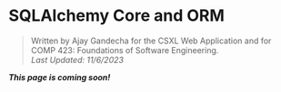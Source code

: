 # SQLAlchemy Core and ORM

> Written by Ajay Gandecha for the CSXL Web Application and for COMP 423: Foundations of Software Engineering.<br>_Last Updated: 11/6/2023_

**_This page is coming soon!_**
